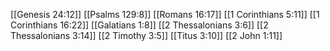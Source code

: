 [[Genesis 24:12]]
[[Psalms 129:8]]
[[Romans 16:17]]
[[1 Corinthians 5:11]]
[[1 Corinthians 16:22]]
[[Galatians 1:8]]
[[2 Thessalonians 3:6]]
[[2 Thessalonians 3:14]]
[[2 Timothy 3:5]]
[[Titus 3:10]]
[[2 John 1:11]]
